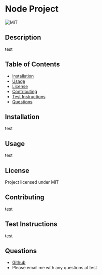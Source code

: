 # Node Project
  ![MIT](https://img.shields.io/badge/license-MIT-blue)

  ## Description

  test

  ## Table of Contents

  * [Installation](#installation)
  * [Usage](#usage)
  * [License](#license)
  * [Contributing](#contributing)
  * [Test Instructions](#test-instructions)
  * [Questions](#questions)

  ## Installation

  test

  ## Usage

  test

  ## License

  Project licensed under MIT

  ## Contributing

  test

  ## Test Instructions

  test

  ## Questions

  * [Github](https://github.com/test)
  * Please email me with any questions at test

